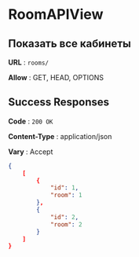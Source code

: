 # RoomAPIView

## Показать все кабинеты

**URL** : `rooms/`

**Allow** : GET, HEAD, OPTIONS

## Success Responses

**Code** : `200 OK`

**Content-Type** : application/json

**Vary** : Accept

```json
{
    [
        {
            "id": 1,
            "room": 1
        },
        {
            "id": 2,
            "room": 2
        }
    ]
}
```